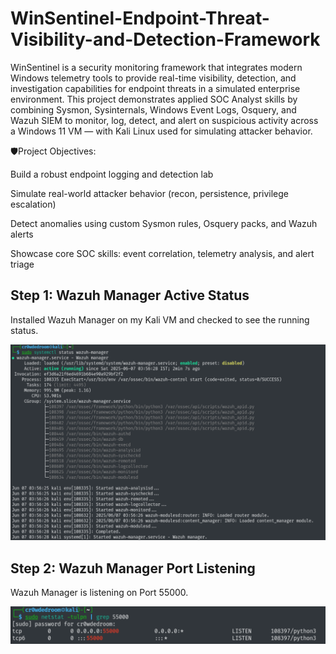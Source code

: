 # WinSentinel-Endpoint-Threat-Visibility-and-Detection-Framework

WinSentinel is a security monitoring framework that integrates modern Windows telemetry tools to provide real-time visibility, detection, and investigation capabilities for endpoint threats in a simulated enterprise environment.
This project demonstrates applied SOC Analyst skills by combining Sysmon, Sysinternals, Windows Event Logs, Osquery, and Wazuh SIEM to monitor, log, detect, and alert on suspicious activity across a Windows 11 VM — with Kali Linux used for simulating attacker behavior.

🛡️Project Objectives:

Build a robust endpoint logging and detection lab

Simulate real-world attacker behavior (recon, persistence, privilege escalation)

Detect anomalies using custom Sysmon rules, Osquery packs, and Wazuh alerts

Showcase core SOC skills: event correlation, telemetry analysis, and alert triage

## Step 1: Wazuh Manager Active Status
Installed Wazuh Manager on my Kali VM and checked to see the running status.

![Wazuh Manager Active Status](screenshots/wazuh-manager-active-status.png)

## Step 2: Wazuh Manager Port Listening
Wazuh Manager is listening on Port 55000.

![Wazuh Manager Port Listening](screenshots/wazuh-manager-port-listening.png)
